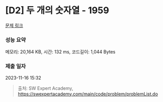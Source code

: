 # [D2] 두 개의 숫자열 - 1959 

[문제 링크](https://swexpertacademy.com/main/code/problem/problemDetail.do?contestProbId=AV5PpoFaAS4DFAUq) 

### 성능 요약

메모리: 20,164 KB, 시간: 132 ms, 코드길이: 1,044 Bytes

### 제출 일자

2023-11-16 15:32



> 출처: SW Expert Academy, https://swexpertacademy.com/main/code/problem/problemList.do